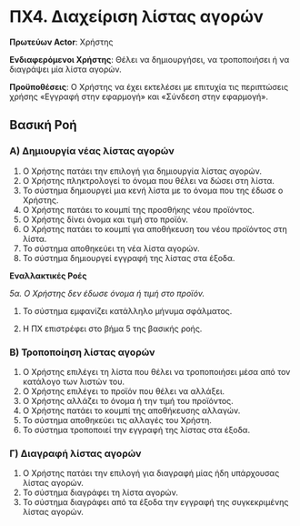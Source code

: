 <h1>ΠΧ4. Διαχείριση λίστας αγορών</h1>

**Πρωτεύων Actor**: Χρήστης

**Ενδιαφερόμενοι Χρήστης**: Θέλει να δημιουργήσει, να τροποποιήσει ή να διαγράψει μία λίστα αγορών.

**Προϋποθέσεις**: Ο Χρήστης να έχει εκτελέσει με επιτυχία τις περιπτώσεις χρήσης «Εγγραφή στην εφαρμογή» και «Σύνδεση στην εφαρμογή».

<h2>Βασική Ροή</h2>

<h3>Α) Δημιουργία νέας λίστας αγορών</h3>

1. Ο Χρήστης πατάει την επιλογή για δημιουργία λίστας αγορών.
2. Ο Χρήστης πληκτρολογεί το όνομα που θέλει να δώσει στη λίστα.
3. Το σύστημα δημιουργεί μια κενή λίστα με το όνομα που της έδωσε ο Χρήστης.
4. Ο Χρήστης πατάει το κουμπί της προσθήκης νέου προϊόντος.
5. Ο Χρήστης δίνει όνομα και τιμή στο προϊόν.
6. Ο Χρήστης πατάει το κουμπί για αποθήκευση του νέου προϊόντος στη λίστα.
7. Το σύστημα αποθηκεύει τη νέα λίστα αγορών.
8. Το σύστημα δημιουργεί εγγραφή της λίστας στα έξοδα.

**Εναλλακτικές Ροές**

*5α. Ο Χρήστης δεν έδωσε όνομα ή τιμή στο προϊόν.*

 1. Το σύστημα εμφανίζει κατάλληλο μήνυμα σφάλματος.

 2. Η ΠΧ επιστρέφει στο βήμα 5 της βασικής ροής.


<h3>Β) Τροποποίηση λίστας αγορών</h3>

1. Ο Χρήστης επιλέγει τη λίστα που θέλει να τροποποιήσει μέσα από τον κατάλογο των λιστών του.
2. Ο Χρήστης επιλέγει το προϊόν που θέλει να αλλάξει.
3. Ο Χρήστης αλλάζει το όνομα ή την τιμή του προϊόντος.
4. Ο Χρήστης πατάει το κουμπί της αποθήκευσης αλλαγών.
5. Το σύστημα αποθηκεύει τις αλλαγές του Χρήστη.
6. Το σύστημα τροποποιεί την εγγραφή της λίστας στα έξοδα.


<h3>Γ) Διαγραφή λίστας αγορών</h3>

1. Ο Χρήστης πατάει την επιλογή για διαγραφή μίας ήδη υπάρχουσας λίστας αγορών.
2. Το σύστημα διαγράφει τη λίστα αγορών.
3. Το σύστημα διαγράφει από τα έξοδα την εγγραφή της συγκεκριμένης λίστας αγορών.